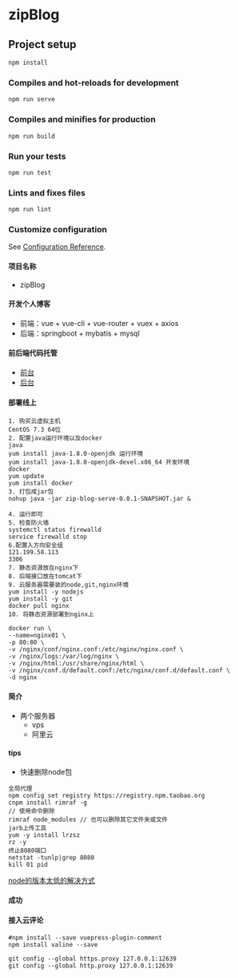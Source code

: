 # zipBlog

## Project setup
```
npm install
```

### Compiles and hot-reloads for development
```
npm run serve
```

### Compiles and minifies for production
```
npm run build
```

### Run your tests
```
npm run test
```

### Lints and fixes files
```
npm run lint
```

### Customize configuration
See [Configuration Reference](https://cli.vuejs.org/config/).

#### 项目名称
+ zipBlog

#### 开发个人博客
+ 前端：vue + vue-cli + vue-router + vuex + axios
+ 后端：springboot + mybatis + mysql

#### 前后端代码托管

+ [前台](https://gitee.com/mcan/zipBlog.git)
+ [后台](https://gitee.com/mcan/zipBlogServer.git)

#### 部署线上

```shell script
1. 购买云虚拟主机
CentOS 7.3 64位
2. 配置java运行环境以及docker
java
yum install java-1.8.0-openjdk 运行环境
yum install java-1.8.0-openjdk-devel.x86_64 开发环境
docker
yum update
yum install docker
3. 打包成jar包
nohup java -jar zip-blog-serve-0.0.1-SNAPSHOT.jar &

4. 运行即可
5. 检查防火墙
systemctl status firewalld
service firewalld stop
6.配置入方向安全组
121.199.58.113
3306
7. 静态资源放在nginx下
8. 后端接口放在tomcat下
9. 云服务器需要装的node,git,nginx环境
yum install -y nodejs
yum install -y git
docker pull nginx
10. 将静态资源部署到nginx上

docker run \
--name=nginx01 \
-p 80:80 \
-v /nginx/conf/nginx.conf:/etc/nginx/nginx.conf \
-v /nginx/logs:/var/log/nginx \
-v /nginx/html:/usr/share/nginx/html \
-v /nginx/conf.d/default.conf:/etc/nginx/conf.d/default.conf \
-d nginx
```

#### 简介
+ 两个服务器
  + vps
  + 阿里云 
#### tips

+ 快速删除node包
````shell script
全局代理
npm config set registry https://registry.npm.taobao.org
cnpm install rimraf -g 
// 使用命令删除 
rimraf node_modules // 也可以删除其它文件夹或文件
jarb上传工具
yum -y install lrzsz
rz -y
终止8080端口
netstat -tunlp|grep 8080
kill 01 pid
````  
[node的版本太低的解决方式](https://segmentfault.com/a/1190000015302680)

#### 成功


#### 接入云评论
```shell script
#npm install --save vuepress-plugin-comment
npm install valine --save

git config --global https.proxy 127.0.0.1:12639
git config --global http.proxy 127.0.0.1:12639
```
